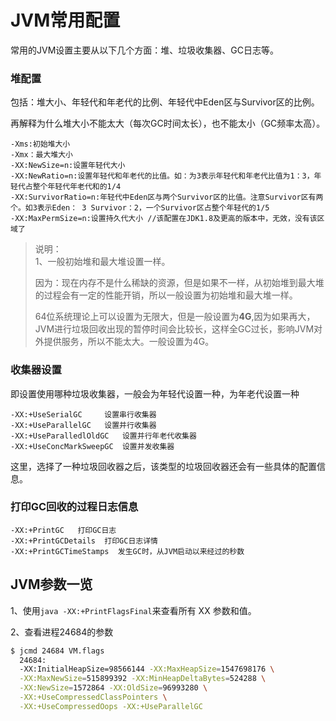 # JVM常用配置

常用的JVM设置主要从以下几个方面：堆、垃圾收集器、GC日志等。

### 堆配置

包括：堆大小、年轻代和年老代的比例、年轻代中Eden区与Survivor区的比例。

再解释为什么堆大小不能太大（每次GC时间太长），也不能太小（GC频率太高）。

```text
-Xms:初始堆大小
-Xmx：最大堆大小
-XX:NewSize=n:设置年轻代大小
-XX:NewRatio=n:设置年轻代和年老代的比值。如：为3表示年轻代和年老代比值为1：3，年轻代占整个年轻代年老代和的1/4
-XX:SurvivorRatio=n:年轻代中Eden区与两个Survivor区的比值。注意Survivor区有两个。如3表示Eden： 3 Survivor：2，一个Survivor区占整个年轻代的1/5
-XX:MaxPermSize=n:设置持久代大小 //该配置在JDK1.8及更高的版本中，无效，没有该区域了
```

> 说明：  
> 1、一般初始堆和最大堆设置一样。
>
> 因为：现在内存不是什么稀缺的资源，但是如果不一样，从初始堆到最大堆的过程会有一定的性能开销，所以一般设置为初始堆和最大堆一样。
>
> 64位系统理论上可以设置为无限大，但是一般设置为**4G**,因为如果再大，JVM进行垃圾回收出现的暂停时间会比较长，这样全GC过长，影响JVM对外提供服务，所以不能太大。一般设置为4G。

### 收集器设置

即设置使用哪种垃圾收集器，一般会为年轻代设置一种，为年老代设置一种

```text
-XX:+UseSerialGC     设置串行收集器
-XX:+UseParallelGC   设置并行收集器
-XX:+UseParalledlOldGC   设置并行年老代收集器
-XX:+UseConcMarkSweepGC  设置并发收集器
```

这里，选择了一种垃圾回收器之后，该类型的垃圾回收器还会有一些具体的配置信息。

### **打印GC回收的过程日志信息**

```text
-XX:+PrintGC   打印GC日志
-XX:+PrintGCDetails  打印GC日志详情
-XX:+PrintGCTimeStamps  发生GC时，从JVM启动以来经过的秒数
```

## JVM参数一览

1、使用`java -XX:+PrintFlagsFinal`来查看所有 XX 参数和值。

2、查看进程24684的参数

```bash
$ jcmd 24684 VM.flags
  24684:
  -XX:InitialHeapSize=98566144 -XX:MaxHeapSize=1547698176 \
  -XX:MaxNewSize=515899392 -XX:MinHeapDeltaBytes=524288 \
  -XX:NewSize=1572864 -XX:OldSize=96993280 \
  -XX:+UseCompressedClassPointers \
  -XX:+UseCompressedOops -XX:+UseParallelGC 
```







